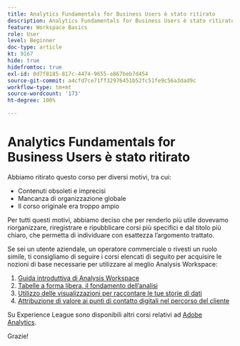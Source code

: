 ```yaml
---
title: Analytics Fundamentals for Business Users è stato ritirato
description: Analytics Fundamentals for Business Users è stato ritirato per diversi motivi.
feature: Workspace Basics
role: User
level: Beginner
doc-type: article
kt: 9167
hide: true
hidefromtoc: true
exl-id: 0d7f8185-817c-4474-9655-a867beb7d454
source-git-commit: a4cfd7ce71ff32976451b52fc51fe9c56a3dad9c
workflow-type: tm+mt
source-wordcount: '173'
ht-degree: 100%

---
```


# Analytics Fundamentals for Business Users è stato ritirato

Abbiamo ritirato questo corso per diversi motivi, tra cui:

* Contenuti obsoleti e imprecisi
* Mancanza di organizzazione globale
* Il corso originale era troppo ampio

Per tutti questi motivi, abbiamo deciso che per renderlo più utile dovevamo riorganizzare, riregistrare e ripubblicare corsi più specifici e dal titolo più chiaro, che permetta di individuare con esattezza l’argomento trattato.

Se sei un utente aziendale, un operatore commerciale o rivesti un ruolo simile, ti consigliamo di seguire i corsi elencati di seguito per acquisire le nozioni di base necessarie per utilizzare al meglio Analysis Workspace:

1. [Guida introduttiva di Analysis Workspace](https://experienceleague.adobe.com/?recommended=Analytics-U-1-2020.1.workspace&amp;lang=it)
1. [Tabelle a forma libera, il fondamento dell’analisi](https://experienceleague.adobe.com/?recommended=Analytics-U-1-2020.3)
1. [Utilizzo delle visualizzazioni per raccontare le tue storie di dati](https://experienceleague.adobe.com/?recommended=Analytics-U-1-2021.1.visualizations&amp;lang=it)
1. [Attribuzione di valore ai punti di contatto digitali nel percorso del cliente](https://experienceleague.adobe.com/?recommended=Analytics-U-1-2020.2&amp;lang=it)

Su Experience League sono disponibili altri corsi relativi ad [Adobe Analytics](https://experienceleague.adobe.com/?recommended=Analytics-U-1-2020.1.workspace&amp;lang=it).

Grazie!
